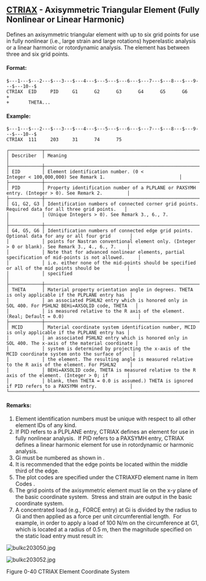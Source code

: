 ## [CTRIAX](https://help.hexagonmi.com/bundle/MSC_Nastran_2022.4/page/Nastran_Combined_Book/qrg/bulkc2/TOC.CTRIAX.xhtml) - Axisymmetric Triangular Element (Fully Nonlinear or Linear Harmonic)

Defines an axisymmetric triangular element with up to six grid points for use in fully nonlinear (i.e., large strain and large rotations) hyperelastic analysis or a linear harmonic or rotordynamic analysis. The element has between three and six grid points.

#### Format:

```nastran
$---1---$---2---$---3---$---4---$---5---$---6---$---7---$---8---$---9---$---10--$
CTRIAX  EID     PID     G1      G2      G3      G4      G5      G6      +       
+       THETA...                                                                
```

#### Example:

```nastran
$---1---$---2---$---3---$---4---$---5---$---6---$---7---$---8---$---9---$---10--$
CTRIAX  111     203     31      74      75                                      
```

```text
┌────────────┬────────────────────────────────────────────────────────────────────────────────────────────────────┐
│ Describer  │ Meaning                                                                                            │
├────────────┼────────────────────────────────────────────────────────────────────────────────────────────────────┤
│ EID        │ Element identification number. (0 < Integer < 100,000,000) See Remark 1.                           │
├────────────┼────────────────────────────────────────────────────────────────────────────────────────────────────┤
│ PID        │ Property identification number of a PLPLANE or PAXSYMH entry. (Integer > 0). See Remark 2.         │
├────────────┼────────────────────────────────────────────────────────────────────────────────────────────────────┤
│ G1, G2, G3 │ Identification numbers of connected corner grid points. Required data for all three grid points.   │
│            │ (Unique Integers > 0). See Remark 3., 6., 7.                                                       │
├────────────┼────────────────────────────────────────────────────────────────────────────────────────────────────┤
│ G4, G5, G6 │ Identification numbers of connected edge grid points. Optional data for any or all four grid       │
│            │ points for Nastran conventional element only. (Integer > 0 or blank). See Remark 3., 4., 6., 7.    │
│            │ Note that for advanced nonlinear elements, partial specification of mid-points is not allowed.     │
│            │ i.e. either none of the mid-points should be specified or all of the mid points should be          │
│            │ specified                                                                                          │
├────────────┼────────────────────────────────────────────────────────────────────────────────────────────────────┤
│ THETA      │ Material property orientation angle in degrees. THETA is only applicable if the PLPLANE entry has  │
│            │ an associated PSHLN2 entry which is honored only in SOL 400. For PSHLN2 BEHi=AXSOLID code, THETA   │
│            │ is measured relative to the R axis of the element. (Real; Default = 0.0)                           │
├────────────┼────────────────────────────────────────────────────────────────────────────────────────────────────┤
│ MCID       │ Material coordinate system identification number, MCID is only applicable if the PLPLANE entry has │
│            │ an associated PSHLN2 entry which is honored only in SOL 400. The x-axis of the material coordinate │
│            │ system is determined by projecting the x-axis of the MCID coordinate system onto the surface of    │
│            │ the element. The resulting angle is measured relative to the R axis of the element. For PSHLN2     │
│            │ BEHi=AXSOLID code, THETA is measured relative to the R axis of the element. (Integer > 0; if       │
│            │ blank, then THETA = 0.0 is assumed.) THETA is ignored if PID refers to a PAXSYMH entry.            │
└────────────┴────────────────────────────────────────────────────────────────────────────────────────────────────┘
```

#### Remarks:

1. Element identification numbers must be unique with respect to all other element IDs of any kind.
2. If PID refers to a PLPLANE entry, CTRIAX defines an element for use in fully nonlinear analysis.  If PID refers to a PAXSYMH entry, CTRIAX defines a linear harmonic element for use in rotordynamic or harmonic analysis.
3. Gi must be numbered as shown in  .
4. It is recommended that the edge points be located within the middle third of the edge.
5. The plot codes are specified under the CTRIAXFD element name in  Item Codes .
6. The grid points of the axisymmetric element must lie on the x-y plane of the basic coordinate system.  Stress and strain are output in the basic coordinate system.
7. A concentrated load (e.g., FORCE entry) at Gi is divided by the radius to Gi and then applied as a force per unit circumferential length.  For example, in order to apply a load of 100 N/m on the circumference at G1, which is located at a radius of 0.5 m, then the magnitude specified on the static load entry must result in:

![bulkc203050.jpg](https://help-be.hexagonmi.com/bundle/MSC_Nastran_2022.4/page/Nastran_Combined_Book/qrg/bulkc2/../../../assets/bulkc203050.jpg?_LANG=enus)  

![bulkc203052.jpg](https://help-be.hexagonmi.com/bundle/MSC_Nastran_2022.4/page/Nastran_Combined_Book/qrg/bulkc2/../../../assets/bulkc203052.jpg?_LANG=enus)

Figure 0-40 CTRIAX Element Coordinate System

